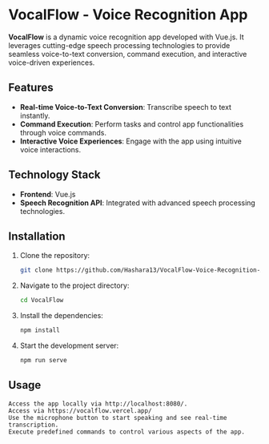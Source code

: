 # VocalFlow - Voice Recognition App

**VocalFlow** is a dynamic voice recognition app developed with Vue.js. It leverages cutting-edge speech processing technologies to provide seamless voice-to-text conversion, command execution, and interactive voice-driven experiences.

## Features

- **Real-time Voice-to-Text Conversion**: Transcribe speech to text instantly.
- **Command Execution**: Perform tasks and control app functionalities through voice commands.
- **Interactive Voice Experiences**: Engage with the app using intuitive voice interactions.

## Technology Stack

- **Frontend**: Vue.js
- **Speech Recognition API**: Integrated with advanced speech processing technologies.

## Installation

1. Clone the repository:
   ```bash
   git clone https://github.com/Hashara13/VocalFlow-Voice-Recognition-App.git

2. Navigate to the project directory:
   ```bash
   cd VocalFlow

3. Install the dependencies:
   ```bash
   npm install

4. Start the development server:
   ```bash
   npm run serve

## Usage

    Access the app locally via http://localhost:8080/.
    Access via https://vocalflow.vercel.app/
    Use the microphone button to start speaking and see real-time transcription.
    Execute predefined commands to control various aspects of the app.
